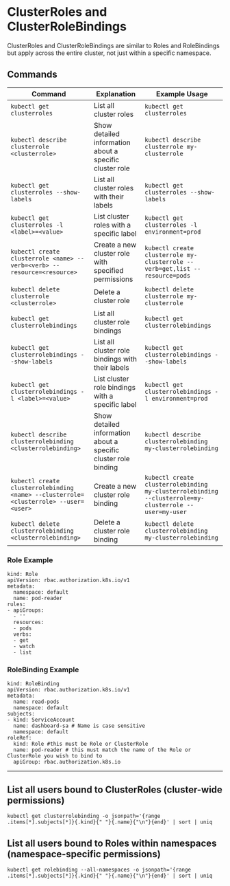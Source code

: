 # ClusterRoles and ClusterRoleBindings

ClusterRoles and ClusterRoleBindings are similar to Roles and RoleBindings but apply across the entire cluster, not just within a specific namespace.

## Commands

| Command | Explanation | Example Usage |
|---------|-------------|---------------|
|`kubectl get clusterroles` |List all cluster roles |`kubectl get clusterroles` |
|`kubectl describe clusterrole <clusterrole>` |Show detailed information about a specific cluster role |`kubectl describe clusterrole my-clusterrole` |
|`kubectl get clusterroles --show-labels` |List all cluster roles with their labels |`kubectl get clusterroles --show-labels` |
|`kubectl get clusterroles -l <label>=<value>` |List cluster roles with a specific label |`kubectl get clusterroles -l environment=prod` |
|`kubectl create clusterrole <name> --verb=<verb> --resource=<resource>` |Create a new cluster role with specified permissions |`kubectl create clusterrole my-clusterrole --verb=get,list --resource=pods` |
|`kubectl delete clusterrole <clusterrole>` |Delete a cluster role |`kubectl delete clusterrole my-clusterrole` |
|`kubectl get clusterrolebindings` |List all cluster role bindings |`kubectl get clusterrolebindings` |
|`kubectl get clusterrolebindings --show-labels` |List all cluster role bindings with their labels |`kubectl get clusterrolebindings --show-labels` |
|`kubectl get clusterrolebindings -l <label>=<value>` |List cluster role bindings with a specific label |`kubectl get clusterrolebindings -l environment=prod` |
|`kubectl describe clusterrolebinding <clusterrolebinding>` |Show detailed information about a specific cluster role binding |`kubectl describe clusterrolebinding my-clusterrolebinding` |
|`kubectl create clusterrolebinding <name> --clusterrole=<clusterrole> --user=<user>` |Create a new cluster role binding |`kubectl create clusterrolebinding my-clusterrolebinding --clusterrole=my-clusterrole --user=my-user` |
|`kubectl delete clusterrolebinding <clusterrolebinding>` |Delete a cluster role binding |`kubectl delete clusterrolebinding my-clusterrolebinding` |

### Role Example

    kind: Role
    apiVersion: rbac.authorization.k8s.io/v1
    metadata:
      namespace: default
      name: pod-reader
    rules:
    - apiGroups:
      - ''
      resources:
      - pods
      verbs:
      - get
      - watch
      - list

### RoleBinding Example

    kind: RoleBinding
    apiVersion: rbac.authorization.k8s.io/v1
    metadata:
      name: read-pods
      namespace: default
    subjects:
    - kind: ServiceAccount
      name: dashboard-sa # Name is case sensitive
      namespace: default
    roleRef:
      kind: Role #this must be Role or ClusterRole
      name: pod-reader # this must match the name of the Role or ClusterRole you wish to bind to
      apiGroup: rbac.authorization.k8s.io

----

## List all users bound to ClusterRoles (cluster-wide permissions)

`kubectl get clusterrolebinding -o jsonpath='{range .items[*].subjects[*]}{.kind}{" "}{.name}{"\n"}{end}' | sort | uniq`

## List all users bound to Roles within namespaces (namespace-specific permissions)

`kubectl get rolebinding --all-namespaces -o jsonpath='{range .items[*].subjects[*]}{.kind}{" "}{.name}{"\n"}{end}' | sort | uniq`
